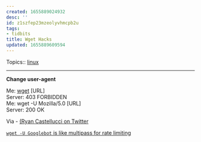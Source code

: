 ```yaml
---
created: 1655889024932
desc: ''
id: z1szfep23mzeolyvhmcpb2u
tags:
- tidbits
title: Wget Hacks
updated: 1655889609594
---
```

   
Topics::  [linux](../topics/linux.md)   
   
   
---   
   
**Change user-agent**   
   
Me: [wget](../devlog/wget.md) [URL]   
Server: 403 FORBIDDEN   
Me: wget -U Mozilla/5.0 [URL]   
Server: 200 OK   
   
Via - [(Ryan Castellucci on Twitter](https://twitter.com/ryancdotorg/status/1539168895059349504)   
   
[`wget -U Googlebot` is like multipass for rate limiting](https://twitter.com/ryancdotorg/status/1539168895059349504)